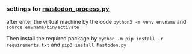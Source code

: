 ### settings for [mastodon_process.py](mastodon_process.py)
after enter the virtual machine by the code
`python3 -m venv envname` and `source envname/bin/activate`

Then install the required package by `python -m pip install -r requirements.txt`
and `pip3 install Mastodon.py`

